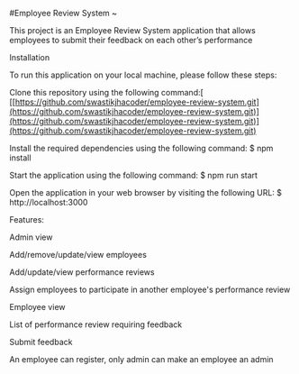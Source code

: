 #Employee Review System ~

This project is an Employee Review System application that allows employees to submit their feedback on each other’s performance

Installation

To run this application on your local machine, please follow these steps:

Clone this repository using the following command:[ [[https://github.com/swastikjhacoder/employee-review-system.git](https://github.com/swastikjhacoder/employee-review-system.git)](https://github.com/swastikjhacoder/employee-review-system.git)](https://github.com/swastikjhacoder/employee-review-system.git)

Install the required dependencies using the following command: $ npm install

Start the application using the following command: $ npm run start

Open the application in your web browser by visiting the following URL: $ http://localhost:3000

Features:

Admin view

Add/remove/update/view employees

Add/update/view performance reviews

Assign employees to participate in another employee's performance review


Employee view

List of performance review requiring feedback

Submit feedback

An employee can register, only admin can make an employee an admin

